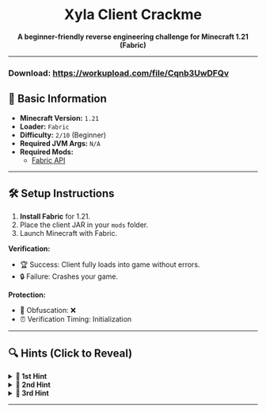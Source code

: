 <h1 align="center">Xyla Client Crackme</h1>

<p align="center">
  <strong>A beginner-friendly reverse engineering challenge for Minecraft 1.21 (Fabric)</strong>
</p>

---
### Download: https://workupload.com/file/Cqnb3UwDFQv

## 📌 Basic Information  
- **Minecraft Version:** `1.21`  
- **Loader:** `Fabric`  
- **Difficulty:** `2/10` (Beginner)  
- **Required JVM Args:** `N/A`   
- **Required Mods:**  
  - [Fabric API](https://modrinth.com/mod/fabric-api/versions?g=1.21)  

---

## 🛠️ Setup Instructions  
1. **Install Fabric** for 1.21.  
2. Place the client JAR in your `mods` folder.  
3. Launch Minecraft with Fabric.

**Verification:**  
- 🏆 Success: Client fully loads into game without errors.  
- 🔒 Failure: Crashes your game.  

**Protection:**  
- 🧬 Obfuscation: ❌ 
- ⏰ Verification Timing: Initialization

---

## 🔍 Hints (Click to Reveal)  
<details>  
<summary><strong>🚩 1st Hint</strong></summary>  

1. **Auth Package:**
   - ```me.steinborn.krypton.api.auth```
</details>  

<details>  
<summary><strong>🚩 2nd Hint</strong></summary>  

2. **HWID Whitelist:**  
   - Search for string contains "pastebin" (Find the correct link, there are 2 with different purpose each).  
</details>

<details>  
<summary><strong>🚩 3rd Hint</strong></summary>  

3. **Spoofing Values:**  
   - Spoof the fields/variables with your own infromation (UserInstance.class).
</details>  

---

